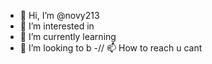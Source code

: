 - 👋 Hi, I’m @novy213
- 👀 I’m interested in 
- 🌱 I’m currently learning 
- 💞️ I’m looking to b
-// 📫 How to reach u cant


